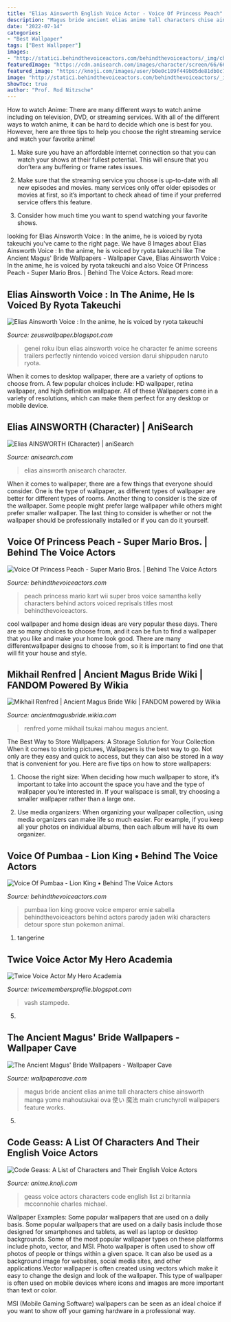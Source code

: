 ```yaml
---
title: "Elias Ainsworth English Voice Actor - Voice Of Princess Peach"
description: "Magus bride ancient elias anime tall characters chise ainsworth manga yome mahoutsukai ova 使い 魔法 main crunchyroll wallpapers feature works"
date: "2022-07-14"
categories:
- "Best Wallpaper"
tags: ["Best Wallpaper"]
images:
- "http://statici.behindthevoiceactors.com/behindthevoiceactors/_img/chars/princess-peach-mario-kart-wii-90.2.jpg"
featuredImage: "https://cdn.anisearch.com/images/character/screen/66/66350/full/421811.jpg"
featured_image: "https://knoji.com/images/user/b0e0c109f449b05de81db0c7ff0f77f22c93f7c1f89013d5e6638c63e570787307fdf2362ef67b2bdf8e4b1df5a743635c7ff81ef3c7a362c2d1e216188.jpg"
image: "http://statici.behindthevoiceactors.com/behindthevoiceactors/_img/chars/princess-peach-mario-kart-wii-90.2.jpg"
ShowToc: true
author: "Prof. Rod Nitzsche"
---
```



How to watch Anime: There are many different ways to watch anime including on television, DVD, or streaming services.
With all of the different ways to watch anime, it can be hard to decide which one is best for you. However, here are three tips to help you choose the right streaming service and watch your favorite anime!
1. Make sure you have an affordable internet connection so that you can watch your shows at their fullest potential. This will ensure that you don’tera any buffering or frame rates issues.

2. Make sure that the streaming service you choose is up-to-date with all new episodes and movies. many services only offer older episodes or movies at first, so it’s important to check ahead of time if your preferred service offers this feature.

3. Consider how much time you want to spend watching your favorite shows.

	

		
looking for Elias Ainsworth Voice : In the anime, he is voiced by ryota takeuchi you've came to the right page. We have 8 Images about Elias Ainsworth Voice : In the anime, he is voiced by ryota takeuchi like The Ancient Magus&#039; Bride Wallpapers - Wallpaper Cave, Elias Ainsworth Voice : In the anime, he is voiced by ryota takeuchi and also Voice Of Princess Peach - Super Mario Bros. | Behind The Voice Actors. Read more:
		
    
## Elias Ainsworth Voice : In The Anime, He Is Voiced By Ryota Takeuchi

<img loading=lazy src="http://www.perfectly-nintendo.com/wp-content/gallery/genei-ibun-roku-blog-23-10-2015/18.jpg" onerror="this.onerror=null;this.src='https://tse1.mm.bing.net/th?id=OIP.NiIc9o6qmNiBFkvHnMZVrwHaE8&amp;pid=15.1';" alt="Elias Ainsworth Voice : In the anime, he is voiced by ryota takeuchi">

_Source: zeuswallpaper.blogspot.com_

>genei roku ibun elias ainsworth voice he character fe anime screens trailers perfectly nintendo voiced version darui shippuden naruto ryota. 

	

When it comes to desktop wallpaper, there are a variety of options to choose from. A few popular choices include: HD wallpaper, retina wallpaper, and high definition wallpaper. All of these Wallpapers come in a variety of resolutions, which can make them perfect for any desktop or mobile device. 

    
## Elias AINSWORTH (Character) | AniSearch

<img loading=lazy src="https://cdn.anisearch.com/images/character/screen/66/66350/full/421811.jpg" onerror="this.onerror=null;this.src='https://tse2.mm.bing.net/th?id=OIP.YxwSszpLjPxZy-k76mt0DgHaEK&amp;pid=15.1';" alt="Elias AINSWORTH (Character) | aniSearch">

_Source: anisearch.com_

>elias ainsworth anisearch character. 

	

When it comes to wallpaper, there are a few things that everyone should consider. One is the type of wallpaper, as different types of wallpaper are better for different types of rooms. Another thing to consider is the size of the wallpaper. Some people might prefer large wallpaper while others might prefer smaller wallpaper. The last thing to consider is whether or not the wallpaper should be professionally installed or if you can do it yourself.

    
## Voice Of Princess Peach - Super Mario Bros. | Behind The Voice Actors

<img loading=lazy src="http://statici.behindthevoiceactors.com/behindthevoiceactors/_img/chars/princess-peach-mario-kart-wii-90.2.jpg" onerror="this.onerror=null;this.src='https://tse1.mm.bing.net/th?id=OIP.RyrX5PtgC7jGkedbnbQCoQAAAA&amp;pid=15.1';" alt="Voice Of Princess Peach - Super Mario Bros. | Behind The Voice Actors">

_Source: behindthevoiceactors.com_

>peach princess mario kart wii super bros voice samantha kelly characters behind actors voiced reprisals titles most behindthevoiceactors. 

	

cool wallpaper and home design ideas are very popular these days. There are so many choices to choose from, and it can be fun to find a wallpaper that you like and make your home look good. There are many differentwallpaper designs to choose from, so it is important to find one that will fit your house and style.

    
## Mikhail Renfred | Ancient Magus Bride Wiki | FANDOM Powered By Wikia

<img loading=lazy src="https://vignette.wikia.nocookie.net/mahou-tsukai-no-yome/images/d/da/Profile.Renfred.Anime01.png/revision/latest?cb=20180219224600" onerror="this.onerror=null;this.src='https://tse3.mm.bing.net/th?id=OIP.o_h-zmE9nUw9r67zWG2wOwHaI6&amp;pid=15.1';" alt="Mikhail Renfred | Ancient Magus Bride Wiki | FANDOM powered by Wikia">

_Source: ancientmagusbride.wikia.com_

>renfred yome mikhail tsukai mahou magus ancient. 

	

The Best Way to Store Wallpapers: A Storage Solution for Your Collection
When it comes to storing pictures, Wallpapers is the best way to go. Not only are they easy and quick to access, but they can also be stored in a way that is convenient for you. Here are five tips on how to store wallpapers:
1) Choose the right size: When deciding how much wallpaper to store, it’s important to take into account the space you have and the type of wallpaper you’re interested in. If your wallspace is small, try choosing a smaller wallpaper rather than a large one.

2) Use media organizers: When organizing your wallpaper collection, using media organizers can make life so much easier. For example, if you keep all your photos on individual albums, then each album will have its own organizer.

    
## Voice Of Pumbaa - Lion King • Behind The Voice Actors

<img loading=lazy src="http://statici.behindthevoiceactors.com/behindthevoiceactors/_img/chars/pumbaa-the-lion-king-61.jpg" onerror="this.onerror=null;this.src='https://tse3.mm.bing.net/th?id=OIP.-f-qfg5p8WQodMebqv6NWgHaId&amp;pid=15.1';" alt="Voice Of Pumbaa - Lion King • Behind The Voice Actors">

_Source: behindthevoiceactors.com_

>pumbaa lion king groove voice emperor ernie sabella behindthevoiceactors behind actors parody jaden wiki characters detour spore stun pokemon animal. 

	

1. tangerine 

    
## Twice Voice Actor My Hero Academia

<img loading=lazy src="https://dotandline.net/wp-content/uploads/2018/05/1_ujOwimdkxVL4qgITwneRpQ-1210x642.jpeg" onerror="this.onerror=null;this.src='https://tse3.mm.bing.net/th?id=OIP.ev9rEr00H-XiXbM6svz4DQHaD7&amp;pid=15.1';" alt="Twice Voice Actor My Hero Academia">

_Source: twicemembersprofile.blogspot.com_

>vash stampede. 

	

5.

    
## The Ancient Magus&#039; Bride Wallpapers - Wallpaper Cave

<img loading=lazy src="https://wallpapercave.com/wp/wp2428660.jpg" onerror="this.onerror=null;this.src='https://tse2.mm.bing.net/th?id=OIP.PRvlHKMuSpl6KnS-6CEEbwHaEK&amp;pid=15.1';" alt="The Ancient Magus&#039; Bride Wallpapers - Wallpaper Cave">

_Source: wallpapercave.com_

>magus bride ancient elias anime tall characters chise ainsworth manga yome mahoutsukai ova 使い 魔法 main crunchyroll wallpapers feature works. 

	

5.

    
## Code Geass: A List Of Characters And Their English Voice Actors

<img loading=lazy src="https://knoji.com/images/user/b0e0c109f449b05de81db0c7ff0f77f22c93f7c1f89013d5e6638c63e570787307fdf2362ef67b2bdf8e4b1df5a743635c7ff81ef3c7a362c2d1e216188.jpg" onerror="this.onerror=null;this.src='https://tse1.mm.bing.net/th?id=OIP.6xz-QjpCUVvhuJ00-1ULsgHaId&amp;pid=15.1';" alt="Code Geass: A List of Characters and Their English Voice Actors">

_Source: anime.knoji.com_

>geass voice actors characters code english list zi britannia mcconnohie charles michael. 

	

Wallpaper Examples: Some popular wallpapers that are used on a daily basis.
Some popular wallpapers that are used on a daily basis include those designed for smartphones and tablets, as well as laptop or desktop backgrounds. Some of the most popular wallpaper types on these platforms include photo, vector, and MSI. 
Photo wallpaper is often used to show off photos of people or things within a given space. It can also be used as a background image for websites, social media sites, and other applications.Vector wallpaper is often created using vectors which make it easy to change the design and look of the wallpaper. This type of wallpaper is often used on mobile devices where icons and images are more important than text or color. 

MSI (Mobile Gaming Software) wallpapers can be seen as an ideal choice if you want to show off your gaming hardware in a professional way.

